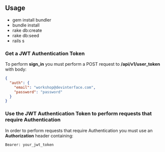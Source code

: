 ## Usage
* gem install bundler
* bundle install
* rake db:create
* rake db:seed
* rails s

### Get a JWT Authentication Token
To perform **sign_in** you must perform a POST request to **/api/v1/user_token** with body:

```json
{
  "auth": {
    "email": "workshop@devinterface.com",
    "password": "password"
  }
}
```

### Use the JWT Authentication Token to perform requests that require Authentication
In order to perform requests that require Authentication you must use an **Authorization** header containing:

```
Bearer: your_jwt_token
```
